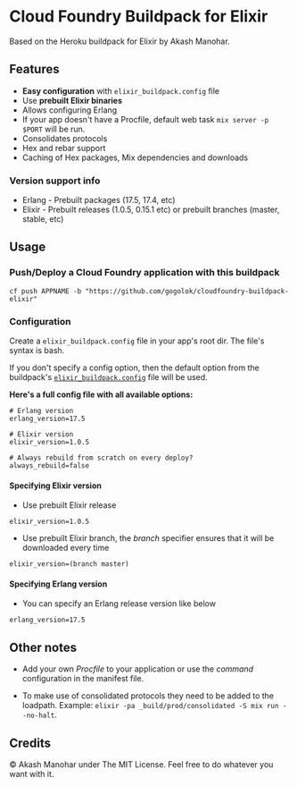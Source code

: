 # Cloud Foundry Buildpack for Elixir

Based on the Heroku buildpack for Elixir by Akash Manohar.

## Features

* **Easy configuration** with `elixir_buildpack.config` file
* Use **prebuilt Elixir binaries**
* Allows configuring Erlang
* If your app doesn't have a Procfile, default web task `mix server -p $PORT` will be run.
* Consolidates protocols
* Hex and rebar support
* Caching of Hex packages, Mix dependencies and downloads


### Version support info

* Erlang - Prebuilt packages (17.5, 17.4, etc)
* Elixir - Prebuilt releases (1.0.5, 0.15.1 etc) or prebuilt branches (master, stable, etc)


## Usage

### Push/Deploy a Cloud Foundry application with this buildpack

```
cf push APPNAME -b "https://github.com/gogolok/cloudfoundry-buildpack-elixir"
```

### Configuration

Create a `elixir_buildpack.config` file in your app's root dir. The file's syntax is bash.

If you don't specify a config option, then the default option from the buildpack's [`elixir_buildpack.config`](https://github.com/gogolok/cloudfoundry-buildpack-elixir/blob/master/elixir_buildpack.config) file will be used.


__Here's a full config file with all available options:__

```
# Erlang version
erlang_version=17.5

# Elixir version
elixir_version=1.0.5

# Always rebuild from scratch on every deploy?
always_rebuild=false
```


#### Specifying Elixir version

* Use prebuilt Elixir release

```
elixir_version=1.0.5
```

* Use prebuilt Elixir branch, the *branch* specifier ensures that it will be downloaded every time

```
elixir_version=(branch master)
```

#### Specifying Erlang version

* You can specify an Erlang release version like below

```
erlang_version=17.5
```

## Other notes

* Add your own *Procfile* to your application or use the *command* configuration in the manifest file.

* To make use of consolidated protocols they need to be added to the loadpath. Example: `elixir -pa _build/prod/consolidated -S mix run --no-halt`.

## Credits

&copy; Akash Manohar under The MIT License. Feel free to do whatever you want with it.
